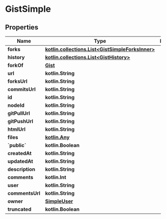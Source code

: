 
# GistSimple

## Properties
Name | Type | Description | Notes
------------ | ------------- | ------------- | -------------
**forks** | [**kotlin.collections.List&lt;GistSimpleForksInner&gt;**](GistSimpleForksInner.md) |  |  [optional]
**history** | [**kotlin.collections.List&lt;GistHistory&gt;**](GistHistory.md) |  |  [optional]
**forkOf** | [**Gist**](Gist.md) |  |  [optional]
**url** | **kotlin.String** |  |  [optional]
**forksUrl** | **kotlin.String** |  |  [optional]
**commitsUrl** | **kotlin.String** |  |  [optional]
**id** | **kotlin.String** |  |  [optional]
**nodeId** | **kotlin.String** |  |  [optional]
**gitPullUrl** | **kotlin.String** |  |  [optional]
**gitPushUrl** | **kotlin.String** |  |  [optional]
**htmlUrl** | **kotlin.String** |  |  [optional]
**files** | [**kotlin.Any**](.md) |  |  [optional]
**&#x60;public&#x60;** | **kotlin.Boolean** |  |  [optional]
**createdAt** | **kotlin.String** |  |  [optional]
**updatedAt** | **kotlin.String** |  |  [optional]
**description** | **kotlin.String** |  |  [optional]
**comments** | **kotlin.Int** |  |  [optional]
**user** | **kotlin.String** |  |  [optional]
**commentsUrl** | **kotlin.String** |  |  [optional]
**owner** | [**SimpleUser**](SimpleUser.md) |  |  [optional]
**truncated** | **kotlin.Boolean** |  |  [optional]



